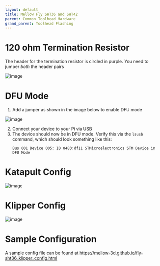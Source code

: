 ```yaml
---
layout: default 
title: Mellow Fly SHT36 and SHT42
parent: Common Toolhead Hardware
grand_parent: Toolhead Flashing
---
```


# 120 ohm Termination Resistor

The header for the termination resistor is circled in purple. You need to jumper *both* the header pairs

![image](https://github.com/Esoterical/voron_canbus/assets/124253477/b546bbc3-60c3-459e-b309-4e2d007bfbc7)


# DFU Mode
1.  Add a jumper as shown in the image below to enable DFU mode
  
  ![image](https://github.com/Esoterical/voron_canbus/assets/124253477/0420edcd-512f-4f11-9353-5d8f3fc90e1f)

2. Connect your device to your Pi via USB
3. The device should now be in DFU mode. Verify this via the `lsusb` command, which should look something like this:
    ```
    Bus 001 Device 005: ID 0483:df11 STMicroelectronics STM Device in DFU Mode
    ```

# Katapult Config

![image](https://user-images.githubusercontent.com/124253477/228767194-0ee2d789-13b2-44f4-99aa-f0a7f750c99c.png)

# Klipper Config

![image](https://user-images.githubusercontent.com/124253477/221396323-83dd84e5-b661-4472-8074-ea45aa19dced.png)


# Sample Configuration

A sample config file can be found at https://mellow-3d.github.io/fly-sht36_klipper_config.html
